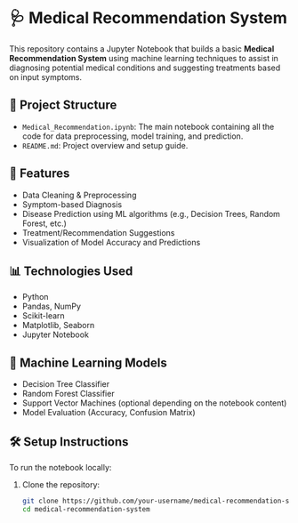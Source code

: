 # 🩺 Medical Recommendation System

This repository contains a Jupyter Notebook that builds a basic **Medical Recommendation System** using machine learning techniques to assist in diagnosing potential medical conditions and suggesting treatments based on input symptoms.

## 📁 Project Structure

- `Medical_Recommendation.ipynb`: The main notebook containing all the code for data preprocessing, model training, and prediction.
- `README.md`: Project overview and setup guide.

## 🚀 Features

- Data Cleaning & Preprocessing
- Symptom-based Diagnosis
- Disease Prediction using ML algorithms (e.g., Decision Trees, Random Forest, etc.)
- Treatment/Recommendation Suggestions
- Visualization of Model Accuracy and Predictions

## 📊 Technologies Used

- Python
- Pandas, NumPy
- Scikit-learn
- Matplotlib, Seaborn
- Jupyter Notebook

## 🧠 Machine Learning Models

- Decision Tree Classifier
- Random Forest Classifier
- Support Vector Machines (optional depending on the notebook content)
- Model Evaluation (Accuracy, Confusion Matrix)

## 🛠️ Setup Instructions

To run the notebook locally:

1. Clone the repository:
   ```bash
   git clone https://github.com/your-username/medical-recommendation-system.git
   cd medical-recommendation-system
